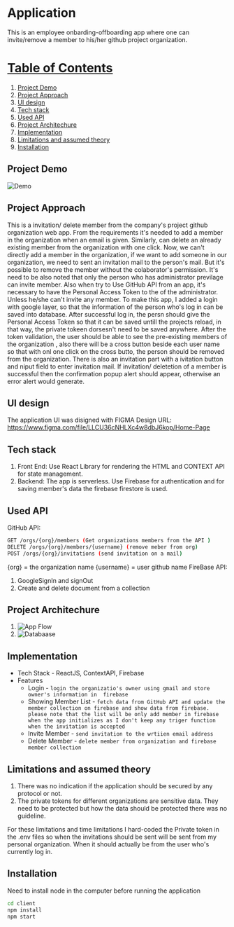 # Application
This is an employee onbarding-offboarding app where one can invite/remove a member  to his/her github project organization.
# [Table of Contents ](#table-of-context)
1. [Project Demo](#demo)
1. [Project Approach](#approach)
2. [UI design](#ui)
3. [Tech stack](#tech)
4. [Used API](#)
4. [Project Architechure](#architechure)
5. [Implementation](#implementation)
6. [Limitations and assumed theory](#limitation)
7. [Installation](#install)


## Project Demo
![Demo](https://github.com/DimaMirana/on-boarding-off-boarding/blob/Dima/app.gif.gif)
## Project Approach
This is a invitation/ delete member from the company's project github organization web app. From the requirements it's needed to add a member in the organization when an email is given. Similarly, can delete an already existing member from the organization with one click. Now, we can't directly add a member in the organization, if we want to add someone in our organization, we need to sent an invitation mail to the person's mail. But it's possible to remove the member without the colaborator's permission. It's need to be also noted that only the person who has administrator previlage can invite member. Also when try to Use GitHub API from an app, it's necessary to have the Personal Access Token to the of the administrator. Unless he/she can't invite any member.
To make this app, I added a login with google layer, so that the information of the person who's log in can be saved into database. After successful log in, the persn should give the Personal Access Token so that it can be saved untill the projects reload, in that way, the private tokeen dorsesn't need to be saved anywhere. After the token validation, the user should be able to see the pre-existing members of the organization , also there will be a cross button beside each user name so that with onl one click on the cross butto, the person should be removed from the organization.
There is also an invitation part with a ivitation button and niput field to enter invitation mail. If invitation/ deletetion of a member is successful then the confirmation popup alert should appear, otherwise an error alert would generate.
## UI design
The application UI was disigned with FIGMA
Design URL: https://www.figma.com/file/LLCU36cNHLXc4w8dbJ6kop/Home-Page
## Tech stack
1. Front End: Use React Library for rendering the HTML and CONTEXT API for state management.
2. Backend: The app is serverless. Use Firebase for authentication and for saving member's data the firebase firestore is used.
    

## Used API
GitHub API: 
```bash
GET /orgs/{org}/members (Get organizations members from the API )
DELETE /orgs/{org}/members/{username} (remove meber from org)
POST /orgs/{org}/invitations (send invitation on a mail)
```
{org} = the organization name 
{username} = user github name
FireBase API:
1. GoogleSignIn and signOut
2. Create and delete document from a collection

## Project Architechure
1. ![App Flow](https://i.ibb.co/CMy9fbg/App.png)
2. ![Databaase](https://i.ibb.co/qj1fjyt/db.png)

## Implementation
- Tech Stack - ReactJS, ContextAPI, Firebase
- Features
	- Login -  `login the organizatio's owner using gmail and store owner's information in  firebase`
	- Showing Member List - `fetch data from GitHub API and update the member collection on firebase and show data from firebase. please note that the list will be only add member in firebase when the app initializes as I don't keep any triger function when the invitation is accepted`
    - Invite Member - `send invitation to the wrtiien email address`
    - Delete Member - `delete member from organization and firebase member collection`

## Limitations and assumed theory
1. There was no indication if the application should be secured by any protocol or not.
2. The private tokens for different organizations are sensitive data. They need to be protected but how the data should be protected there was no guideline.

For these limitations and time limitations I hard-coded the Private token in the .env files so when the invitations should be sent will be sent from my personal organization. When it should actually be from the user who's currently log in.
## Installation

Need to install node in the computer before running the application

```bash
cd client
npm install
npm start
```

